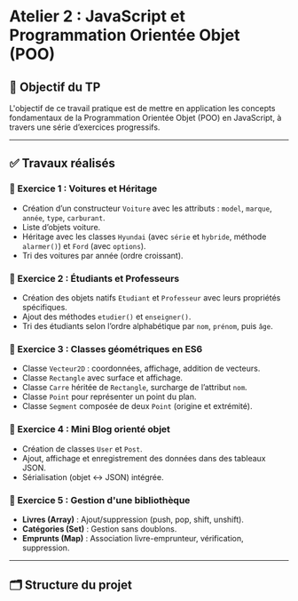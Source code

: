 # Atelier 2 : JavaScript et Programmation Orientée Objet (POO)

## 🎯 Objectif du TP

L'objectif de ce travail pratique est de mettre en application les concepts fondamentaux de la Programmation Orientée Objet (POO) en JavaScript, à travers une série d’exercices progressifs.

---

## ✅ Travaux réalisés

### 🧩 Exercice 1 : Voitures et Héritage
- Création d’un constructeur `Voiture` avec les attributs : `model`, `marque`, `année`, `type`, `carburant`.
- Liste d’objets voiture.
- Héritage avec les classes `Hyundai` (avec `série` et `hybride`, méthode `alarmer()`) et `Ford` (avec `options`).
- Tri des voitures par année (ordre croissant).

### 🧩 Exercice 2 : Étudiants et Professeurs
- Création des objets natifs `Etudiant` et `Professeur` avec leurs propriétés spécifiques.
- Ajout des méthodes `etudier()` et `enseigner()`.
- Tri des étudiants selon l’ordre alphabétique par `nom`, `prénom`, puis `âge`.

### 🧩 Exercice 3 : Classes géométriques en ES6
- Classe `Vecteur2D` : coordonnées, affichage, addition de vecteurs.
- Classe `Rectangle` avec surface et affichage.
- Classe `Carre` héritée de `Rectangle`, surcharge de l’attribut `nom`.
- Classe `Point` pour représenter un point du plan.
- Classe `Segment` composée de deux `Point` (origine et extrémité).

### 🧩 Exercice 4 : Mini Blog orienté objet
- Création de classes `User` et `Post`.
- Ajout, affichage et enregistrement des données dans des tableaux JSON.
- Sérialisation (objet ↔ JSON) intégrée.

### 🧩 Exercice 5 : Gestion d'une bibliothèque
- **Livres (Array)** : Ajout/suppression (push, pop, shift, unshift).
- **Catégories (Set)** : Gestion sans doublons.
- **Emprunts (Map)** : Association livre-emprunteur, vérification, suppression.

---

## 🗂 Structure du projet

